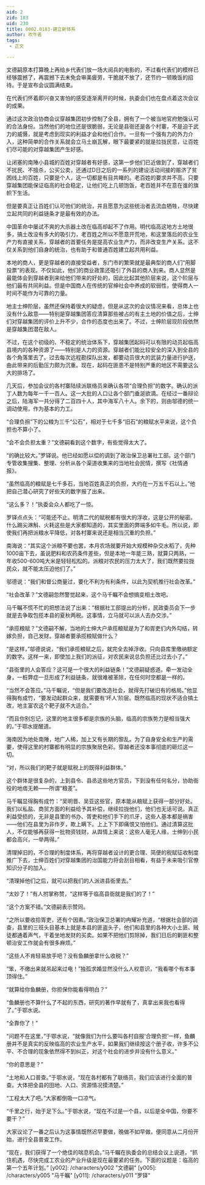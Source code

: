 ```yaml
---
aid: 2
zid: 183
uid: 230
title: 0002.0183-建立新体系
author: 吹牛者
tags: 
 - 正文

---
```




  文德嗣原本打算晚上再给乡代表们放一场大阅兵的电影的，不过看代表们的模样已经够震撼了，再震撼下去未免会审美疲劳，干脆就不放了，还节约一顿晚饭的招待。于是宣布会议圆满结束。

  在代表们怀着即兴奋又害怕的感受逐渐离开的时候，执委会们也在盘点着这次会议的成果。

  通过这次政治协商会议穿越集团初步控制了全县，拥有了一个被当地官府勉强认可的合法身份。当然他们的地位还是很脆弱，无论是县衙还是各个村寨，不是迫于武力的威慑，就是考虑到现实的利益才会和他们合作。一旦有一个强有力的外力介入，这种简单的合作关系就会立马土崩瓦解，眼下最要紧的就是拉拢民意，让百姓们尽可能的对穿越集团产生好感。

  让闭塞的南陲小县城的百姓对穿越者有好感，这第一步他们已近做到了，穿越者们不扰民、不擅杀，公买公卖，还通过D日之后的一系列的建设活动间接的赈济了贫困线上的百姓，只要是个人，这一切都是有目共睹的。老百姓的要求并不高，只要穿越集团能保证临高的社会稳定，让他们吃上几顿饱饭，老百姓并不在意在谁的旗帜下生活。

  但是要真正让百姓们认可他们的统治，并且愿意为这些统治者去流血牺牲，尽快建立起共同的利益链条才是最有效的办法。

  中国革命中屡试不爽的大杀器土改在临高却起不了作用。明代临高这地方土地很多，搞土改没有多大的吸引力，老百姓之所以不愿意开荒地，和这里落后的农业生产力有直接关系，穿越者的首要任务是提高农业生产力，而非改变生产关系。这不仅关系到他们自身的统治，也有助于和普通百姓建立起共用利益。

  本地的商人，更是穿越者的直接受益者，东门市的繁荣就是最典型的商人们“用脚投票”的表现。不仅如此，他们的商业政策还吸引了外县的商人到来。商人显然是最能体会到穿越者到来给他们带来的好处的，因此比起其他阶层来说，这个阶层与他们最有共同利益。但是中国商人在传统的官绅社会中养成的软弱性，使得商人一时间不能作为可靠的力量。

  地主士绅阶层，虽然还保持着很大的疑虑，但是从这次的会议情况来看，总体上也没有什么敌意——特别是穿越集团答应清算那些被占的有主土地的价值之后，士绅们对穿越集团的评价上升不少，合作的态度也出来了。不过，士绅阶层现阶段依然是穿越集团潜在敌人。

  不过，在这个初级的、不稳定的统治体系下，穿越集团起码可以有限的动员起临高县境内的各种资源了——特别是人力的资源。穿越者们能比较安全的深入到全县的各个角落里去了。过去每次远程勘探队出发，都要动员很大的武装力量进行护送，由此带来的后勤压力颇为沉重。现在，起码在匪患不是特别严重的地区不需要这么大的排场了。

  几天后，参加会议的各村寨陆续派联络员来确认各项“合理负担”的数字。确认的派丁人数为每年一千一百人。这一大批的人口让各个部门垂涎欲滴。在经过一番辩论之后，陆海军一共分得了二百四十人，其中海军八十人。余下的，则由邬德的统一调动使用，作为基本的力工。

  “合理负担”下的公粮为三千“公石”，相对于七千多“旧石”的粮赋水平来说，这个负担也不算小了。

  “会不会负担太重？”文德嗣看到这个数字，有些觉得太大了。

  “的确比较大。”罗铎说。他已经如愿以偿的调到了政治保卫总署社工部。这个部门专管收集搜集、整理、分析从各个渠道收集来的当地社会民情，撰写《社情通报》。

  “虽然临高的粮赋是七千多石，当地百姓真正的负担，大约在一万五千石以上。”他把自己潜心研究了好些天的数字报了出来。

  “这么多？！”执委会众人都吃了一惊。

  罗铎点点头：“可能还不止。明清二代的赋税都有很大的浮收，这是公开的秘密。什么踢尖淋斛、火耗这些是大家都知道的，其实里面的弊端多如牛毛。所以说，即使我们再把派粮水平降低，对各村寨来说还是相当沉重的负担。”

  南海说：“其实这个派粮不要也罢，本月农场就要开始大规模种杂交水稻了，先种1000亩下去，虽说肥料和农药条件差些，但是本地一年能三熟，就算只两熟，一年收500-600吨大米是轻轻松松的。派粮对农民的压力太大了，我们既然要拉拢民众，就不能太压迫他们了。”

  邬德说：“我们和督公商量过，要化不利为有利条件，以此为契机推行社会改革。”

  “社会改革？”文德嗣忽然警觉起来，这个马千瞩不会想搞变相土改吧。

  马千瞩不慌不忙的把想法说了出来：“根据社工部提出的分析，民政委员会下一步就是去争取包揽本县的夏秋两税。这事情，立马就可以派人去办交涉。”

  “承揽粮赋？”文德嗣不解，当地的士绅大户承揽粮赋是为了和胥吏们内外勾结，转嫁负担，自己发财。穿越者要承揽粮赋做什么？

  “是这样，”邬德说说，“我们承揽粮赋之后，就完全去掉浮收。只向县库里缴纳额定的数字。这样一来，即使加上我们的派征，对农民来说总负担还比过去小了。”

  “县衙里的人会答应？这可是一个很大的利益链条！”文德嗣疑惑道。牵一发动全身，一桩弊症一旦形成了利益链条，就很难被革除，在任何时空都是一样的。

  “当然不会答应。”马千瞩说，“但是我们要改造社会，就得先打破旧有的格局。”他显得胸有成竹，“要发动起群众来，就需要有‘坏人’阶层。既然临高的现状不适合搞土改，地主富农这个靶子就不大适合。”

  “而且你别忘记，这里的地主很多都是宗族的头脑，临高的宗族势力是相当强大的。”于鄂水提醒道。

  海南因为地处南陲，地广人稀，加上又有长期的黎乱。为了自身安全和生产的需要，使得这里的村寨都有明显的宗族聚居色彩。穿越者还没本事彻底的砸烂这一切。

  “对，所以我们的靶子就是赋税上的既得利益群体。”

  这个群体是很复杂的，上到县令、县丞这些地方官员，下到没有任何名分，协助衙役的地痞无赖——所谓“粮差”。

  马千瞩显得胸有成竹：“吴明晋、吴亚这些官，原本能从粮赋上获得一部分好处。我们以私盐、商贸方面的利益给予其补偿，继续拉拢他们，他们也无话可说。真正利益受损的，无非是县里的书办、胥吏和他们手下的爪牙，这些人基本都是祸害——他们在县里为非作歹，欺上瞒下。上上下下即痛恨又怕他们。通过清算这批人，不仅能够再获得一批物资钱财，从舆情上来说：这些人毫无人缘，士绅到小民都会高兴，一举两得。”

  清理掉旧的，不合理的制度体系，再将穿越者设计的更合理、简便的税赋征收制度推广下去，士绅百姓们对穿越集团的治国能力将会刮目相看，有益于未来吸引官僚知识分子的加入。

  “清理掉他们之后，就可以把我们的人派进县衙里去。”

  “太妙了！”有人拊掌称赞，“这样等于临高县衙就是我们的了！”

  “这个方案不错。”文德嗣表示赞同。

  “之所以要收拾胥吏，还有个因素。”政治保卫总署的冉耀补充道，“根据社会部的调查，县里的三班头目基本上就是本县的匪盗头子，他们和县里的各种大小土匪、贼徒都通着声气，干着坐地发财的买卖。如果不把他们剪除掉，我们日后的剿匪和整顿治安工作就会有很多麻烦。”

  “这些人不肯轻易放手吧？没有鱼麟册拿什么收税？”

  “笨，不缴出来就吊起来过电！”独孤求婚显然没什么人权意识，“我看哪个有本事顶得住。”

  “就算给你鱼麟册，你担保你能看得明白？”

  “鱼麟册也不算什么了不起的东西，研究的著作早就有了，真拿出来我也看得了。”于鄂水说。

  “全靠你了！”

  “问题不在这里，”于鄂水说，“就像我们为什么要叫各村自报‘合理负担’一样，鱼麟册并不是真实的反映临高的农业生产水平，如果我们继续按这个册子收，许多不公平、不合理的现象依然得不到纠正，对这个社会的进步并没有什么意义。”

  “你的意思是？”

  “土地和人口普查。”于鄂水说，“现在各村都有了联络员，我们应该进行全面的普查。大体把全县的田地、人口、资源情况摸清楚。”

  “工程太大了吧。”大家都倒吸一口凉气。

  “千里之行，始于足下么。”于鄂水说，“现在不过是一个县，以后是全中国，你要不要干？”

  大家议论了一番之后认为这事情既然迟早要做，晚做不如早做，便同意从二月份开始，进行全县普查工作。

  “现在，我们获得了一个绝佳的喘息机会。”马千瞩在执委会的总结会议上说道，“抓住机遇，尽快完成工农业的产业升级是现在最要紧的任务。下面的议题是：临高的第一个五年计划。”
[y002]: /characters/y002 "文德嗣"
[y005]: /characters/y005 "马千瞩"
[y011]: /characters/y011 "罗铎"


